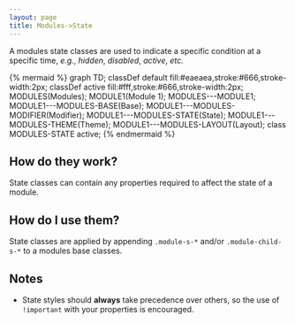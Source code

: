 ```yaml
---
layout: page
title: Modules->State
---
```


A modules state classes are used to indicate a specific condition at a specific time, *e.g.*, *hidden*, *disabled*, *active*, *etc.*

{% mermaid %}
graph TD;
  classDef default fill:#eaeaea,stroke:#666,stroke-width:2px;
  classDef active fill:#fff,stroke:#666,stroke-width:2px;
  MODULES(Modules);
  MODULE1(Module 1);
  MODULES---MODULE1;
  MODULE1---MODULES-BASE(Base);
  MODULE1---MODULES-MODIFIER(Modifier);
  MODULE1---MODULES-STATE(State);
  MODULE1---MODULES-THEME(Theme);
  MODULE1---MODULES-LAYOUT(Layout);
  class MODULES-STATE active;
{% endmermaid %}

## How do they work?

State classes can contain any properties required to affect the state of a module.

## How do I use them?

State classes are applied by appending `.module-s-*` and/or `.module-child-s-*` to a modules base classes.

## Notes

- State styles should **always** take precedence over others, so the use of `!important` with your properties is encouraged.
